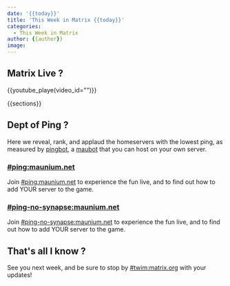 ```yaml
---
date: '{{today}}'
title: 'This Week in Matrix {{today}}'
categories:
  - This Week in Matrix
author: {{author}}
image: 
---
```


## Matrix Live ?

\{\{youtube_playe(video_id="")\}\}

{{sections}}

## Dept of Ping ?

Here we reveal, rank, and applaud the homeservers with the lowest ping, as measured by [pingbot](https://github.com/maubot/echo), a [maubot](https://github.com/maubot/maubot) that you can host on your own server.

### [#ping:maunium.net](https://matrix.to/#/#ping:maunium.net)
Join [#ping:maunium.net](https://matrix.to/#/#ping:maunium.net) to experience the fun live, and to find out how to add YOUR server to the game.


### [#ping-no-synapse:maunium.net](https://matrix.to/#/#ping-no-synapse:maunium.net)
Join [#ping-no-synapse:maunium.net](https://matrix.to/#/#ping-no-synapse:maunium.net) to experience the fun live, and to find out how to add YOUR server to the game.


## That's all I know ?

See you next week, and be sure to stop by [#twim:matrix.org](https://matrix.to/#/#twim:matrix.org) with your updates!
